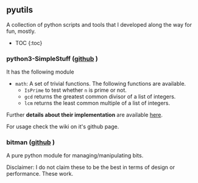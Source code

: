## pyutils 
A collection of python scripts and tools that I developed along the way for fun, mostly. 

* TOC
{:toc}

### python3-SimpleStuff ([github](https://github.com/subimal/python3-SimpleStuff) )

It has the following module
* ``math``: A set of trivial functions. The following functions are available.
  * ``IsPrime`` to test whether `n` is prime or not. 
  * ``gcd`` returns the greatest common divisor of a list of integers.
  * ``lcm`` returns the least common multiple of a list of integers.
  
Further __details about their implementation__ are available [here](python3-SimpleStuff.md).

For usage check the wiki on it's github page.


### bitman ([github](https://github.com/subimal/bitman) )
A pure python module for managing/manipulating bits.







Disclaimer: I do not claim these to be the best in terms of design or performance. These work. 
